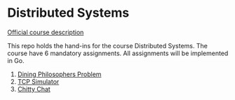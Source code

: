 # Distributed Systems
[Official course description](https://learnit.itu.dk/local/coursebase/view.php?ciid=1240)

This repo holds the hand-ins for the course Distributed Systems. The course have 6 mandatory assignments. All assignments will be implemented in Go.
1. [Dining Philosophers Problem](https://github.com/SilasWW/DISYS/tree/main/Hand-in-01)
2. [TCP Simulator](https://github.com/SilasWW/DISYS/tree/main/Hand-in-02)
3. [Chitty Chat](https://github.com/SilasWW/DISYS/tree/main/Hand-in-03)
